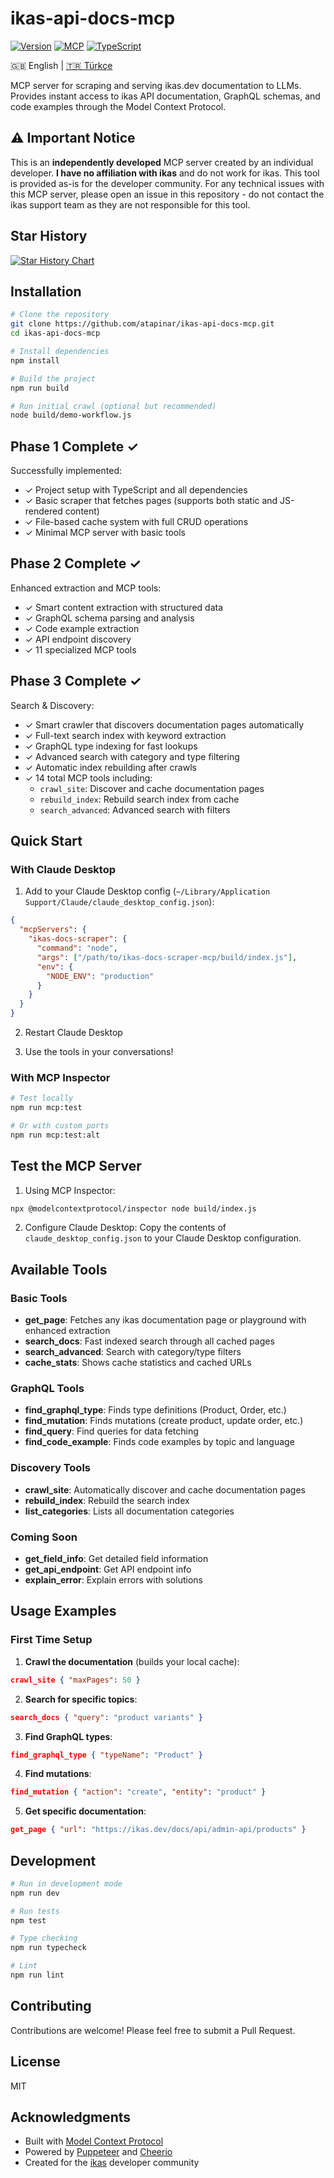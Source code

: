 # ikas-api-docs-mcp

[![Version](https://img.shields.io/badge/version-1.0.0-blue.svg)](https://github.com/atapinar/ikas-api-docs-mcp/releases/tag/v1.0.0)
[![MCP](https://img.shields.io/badge/MCP-Compatible-green.svg)](https://modelcontextprotocol.io)
[![TypeScript](https://img.shields.io/badge/TypeScript-5.0-blue.svg)](https://www.typescriptlang.org/)

🇬🇧 English | [🇹🇷 Türkçe](./README.md)

MCP server for scraping and serving ikas.dev documentation to LLMs. Provides instant access to ikas API documentation, GraphQL schemas, and code examples through the Model Context Protocol.

## ⚠️ Important Notice

This is an **independently developed** MCP server created by an individual developer. **I have no affiliation with ikas** and do not work for ikas. This tool is provided as-is for the developer community. For any technical issues with this MCP server, please open an issue in this repository - do not contact the ikas support team as they are not responsible for this tool.

## Star History

[![Star History Chart](https://api.star-history.com/svg?repos=atapinar/ikas-api-docs-mcp&type=Date)](https://star-history.com/#atapinar/ikas-api-docs-mcp&Date)

## Installation

```bash
# Clone the repository
git clone https://github.com/atapinar/ikas-api-docs-mcp.git
cd ikas-api-docs-mcp

# Install dependencies
npm install

# Build the project
npm run build

# Run initial crawl (optional but recommended)
node build/demo-workflow.js
```

## Phase 1 Complete ✓

Successfully implemented:
- ✓ Project setup with TypeScript and all dependencies
- ✓ Basic scraper that fetches pages (supports both static and JS-rendered content)
- ✓ File-based cache system with full CRUD operations
- ✓ Minimal MCP server with basic tools

## Phase 2 Complete ✓

Enhanced extraction and MCP tools:
- ✓ Smart content extraction with structured data
- ✓ GraphQL schema parsing and analysis
- ✓ Code example extraction
- ✓ API endpoint discovery
- ✓ 11 specialized MCP tools

## Phase 3 Complete ✓

Search & Discovery:
- ✓ Smart crawler that discovers documentation pages automatically
- ✓ Full-text search index with keyword extraction
- ✓ GraphQL type indexing for fast lookups
- ✓ Advanced search with category and type filtering
- ✓ Automatic index rebuilding after crawls
- ✓ 14 total MCP tools including:
  - `crawl_site`: Discover and cache documentation pages
  - `rebuild_index`: Rebuild search index from cache
  - `search_advanced`: Advanced search with filters

## Quick Start

### With Claude Desktop

1. Add to your Claude Desktop config (`~/Library/Application Support/Claude/claude_desktop_config.json`):

```json
{
  "mcpServers": {
    "ikas-docs-scraper": {
      "command": "node",
      "args": ["/path/to/ikas-docs-scraper-mcp/build/index.js"],
      "env": {
        "NODE_ENV": "production"
      }
    }
  }
}
```

2. Restart Claude Desktop

3. Use the tools in your conversations!

### With MCP Inspector

```bash
# Test locally
npm run mcp:test

# Or with custom ports
npm run mcp:test:alt
```

## Test the MCP Server

1. Using MCP Inspector:
```bash
npx @modelcontextprotocol/inspector node build/index.js
```

2. Configure Claude Desktop:
Copy the contents of `claude_desktop_config.json` to your Claude Desktop configuration.

## Available Tools

### Basic Tools
- **get_page**: Fetches any ikas documentation page or playground with enhanced extraction
- **search_docs**: Fast indexed search through all cached pages
- **search_advanced**: Search with category/type filters
- **cache_stats**: Shows cache statistics and cached URLs

### GraphQL Tools
- **find_graphql_type**: Finds type definitions (Product, Order, etc.)
- **find_mutation**: Finds mutations (create product, update order, etc.)
- **find_query**: Find queries for data fetching
- **find_code_example**: Finds code examples by topic and language

### Discovery Tools
- **crawl_site**: Automatically discover and cache documentation pages
- **rebuild_index**: Rebuild the search index
- **list_categories**: Lists all documentation categories

### Coming Soon
- **get_field_info**: Get detailed field information
- **get_api_endpoint**: Get API endpoint info
- **explain_error**: Explain errors with solutions

## Usage Examples

### First Time Setup

1. **Crawl the documentation** (builds your local cache):
```json
crawl_site { "maxPages": 50 }
```

2. **Search for specific topics**:
```json
search_docs { "query": "product variants" }
```

3. **Find GraphQL types**:
```json
find_graphql_type { "typeName": "Product" }
```

4. **Find mutations**:
```json
find_mutation { "action": "create", "entity": "product" }
```

5. **Get specific documentation**:
```json
get_page { "url": "https://ikas.dev/docs/api/admin-api/products" }
```

## Development

```bash
# Run in development mode
npm run dev

# Run tests
npm test

# Type checking
npm run typecheck

# Lint
npm run lint
```

## Contributing

Contributions are welcome! Please feel free to submit a Pull Request.

## License

MIT

## Acknowledgments

- Built with [Model Context Protocol](https://modelcontextprotocol.io)
- Powered by [Puppeteer](https://pptr.dev/) and [Cheerio](https://cheerio.js.org/)
- Created for the [ikas](https://ikas.dev) developer community